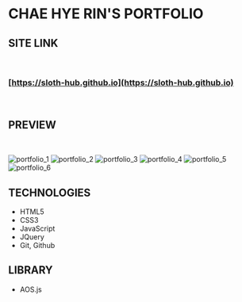 # **CHAE HYE RIN'S PORTFOLIO**

## **SITE LINK**   
<br>

### [https://sloth-hub.github.io](https://sloth-hub.github.io)

<br/>

## **PREVIEW**   
<br/>

![portfolio_1](https://user-images.githubusercontent.com/53851248/208674697-3f12e7d0-1ae8-43e5-9e44-26c3ed3b32e2.png)
![portfolio_2](https://user-images.githubusercontent.com/53851248/208674706-b7f1ab14-6cd6-4050-87d2-87714c274614.png)
![portfolio_3](https://user-images.githubusercontent.com/53851248/208674707-ebd2b1ae-8c24-4fdc-abf7-6ebc7c4c7a0c.png)
![portfolio_4](https://user-images.githubusercontent.com/53851248/208674708-079e6032-cad6-4622-b7b5-783f51f40619.png)
![portfolio_5](https://user-images.githubusercontent.com/53851248/208674710-25615793-c535-4f26-94e8-1d97e41ac269.png)
![portfolio_6](https://user-images.githubusercontent.com/53851248/208674712-f5c293b6-8d52-4096-8247-0d12c0b02799.png)


## **TECHNOLOGIES**

+ HTML5
+ CSS3
+ JavaScript
+ JQuery
+ Git, Github

## **LIBRARY**
+ AOS.js
